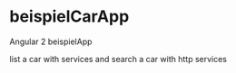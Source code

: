 # beispielCarApp
Angular 2 beispielApp

list a car with services and search a car with http services 
